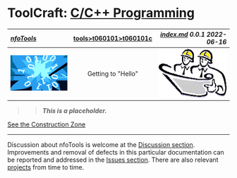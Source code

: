 <!-- index.md 0.0.1                UTF-8                          2022-06-16
     ----1----|----2----|----3----|----4----|----5----|----6----|----7----|--*

                         T060101c: GETTING TO "HELLO"
     -->

# ToolCraft: [C/C++ Programming](.)

| ***[nfoTools](../../../)*** | [tools](../../)[>t060101](../)[>t060101c](.) | ***[index.md](index.md) 0.0.1 2022-06-16*** |
| :--                |       :-:          | --: |
| ![nfotools](../../../images/nfoWorks-2014-06-02-1702-LogoSmall.png) | Getting to "Hello" | ![Hard Hat Area](../../../images/hardhat-logo.gif) |

>> ***This is a placeholder.***

[See the Construction Zone](T060101c.txt)

----

Discussion about nfoTools is welcome at the
[Discussion section](https://github.com/orcmid/nfoTools/discussions).
Improvements and removal of defects in this particular documentation can be
reported and addressed in the
[Issues section](https://github.com/orcmid/nfoTools/issues).  There are also
relevant [projects](https://github.com/orcmid/nfoTools/projects) from time to
time.

<!-- ----1----|----2----|----3----|----4----|----5----|----6----|----7----|--*

     0.0.1 2022-06-16T23:14Z improve title header strip
     0.0.0 2021-11-25T00:20Z bootstrap placeholder and boilerplate

           *** end of docs/tools/T060101/T060101c/index.md ***
     -->
